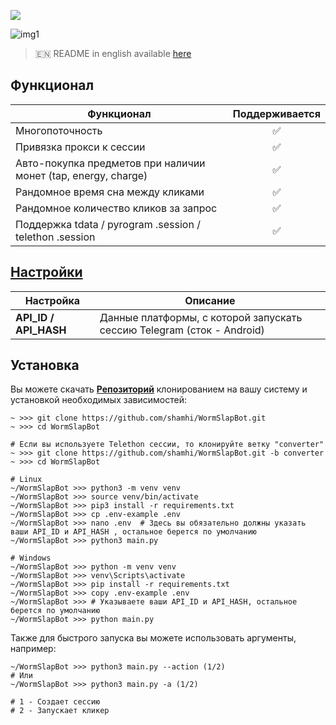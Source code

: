 [<img src="https://img.shields.io/badge/Telegram-%40Me-orange">](https://t.me/sho6ot)


![img1](.github/images/demo.png)

> 🇪🇳 README in english available [here](README-EN.md)

## Функционал  
| Функционал                                                     | Поддерживается  |
|----------------------------------------------------------------|:---------------:|
| Многопоточность                                                |        ✅        |
| Привязка прокси к сессии                                       |        ✅        |
| Авто-покупка предметов при наличии монет (tap, energy, charge) |        ✅        |
| Рандомное время сна между кликами                              |        ✅        |
| Рандомное количество кликов за запрос                          |        ✅        |
| Поддержка tdata / pyrogram .session / telethon .session        |        ✅        |


## [Настройки](https://github.com/shamhi/WormSlapBot/blob/main/.env-example)
| Настройка                | Описание                                                                                    |
|--------------------------|---------------------------------------------------------------------------------------------|
| **API_ID / API_HASH**    | Данные платформы, с которой запускать сессию Telegram (сток - Android)                      |


## Установка
Вы можете скачать [**Репозиторий**](https://github.com/shamhi/WormSlapBot) клонированием на вашу систему и установкой необходимых зависимостей:
```shell
~ >>> git clone https://github.com/shamhi/WormSlapBot.git 
~ >>> cd WormSlapBot

# Если вы используете Telethon сессии, то клонируйте ветку "converter"
~ >>> git clone https://github.com/shamhi/WormSlapBot.git -b converter
~ >>> cd WormSlapBot

# Linux
~/WormSlapBot >>> python3 -m venv venv
~/WormSlapBot >>> source venv/bin/activate
~/WormSlapBot >>> pip3 install -r requirements.txt
~/WormSlapBot >>> cp .env-example .env
~/WormSlapBot >>> nano .env  # Здесь вы обязательно должны указать ваши API_ID и API_HASH , остальное берется по умолчанию
~/WormSlapBot >>> python3 main.py

# Windows
~/WormSlapBot >>> python -m venv venv
~/WormSlapBot >>> venv\Scripts\activate
~/WormSlapBot >>> pip install -r requirements.txt
~/WormSlapBot >>> copy .env-example .env
~/WormSlapBot >>> # Указываете ваши API_ID и API_HASH, остальное берется по умолчанию
~/WormSlapBot >>> python main.py
```

Также для быстрого запуска вы можете использовать аргументы, например:
```shell
~/WormSlapBot >>> python3 main.py --action (1/2)
# Или
~/WormSlapBot >>> python3 main.py -a (1/2)

# 1 - Создает сессию
# 2 - Запускает кликер
```
